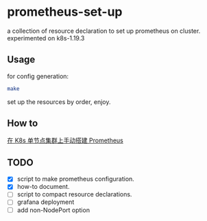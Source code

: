 # prometheus-set-up
a collection of resource declaration to set up prometheus on cluster.
experimented on k8s-1.19.3

## Usage

for config generation:
```bash
make
```

set up the resources by order, enjoy.

## How to

[在 K8s 单节点集群上手动搭建 Prometheus](./setup-how-to/setup-how-to.md)

## TODO

- [x] script to make prometheus configuration.
- [x] how-to document.
- [ ] script to compact resource declarations.
- [ ] grafana deployment
- [ ] add non-NodePort option
